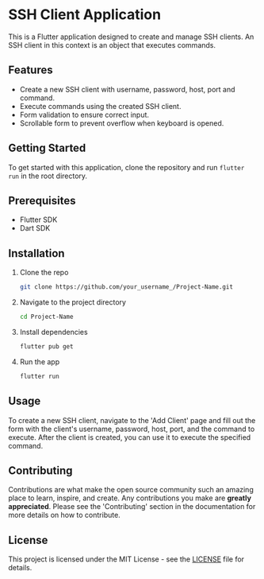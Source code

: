 # SSH Client Application

This is a Flutter application designed to create and manage SSH clients. An SSH client in this context is an object that executes commands.

## Features

- Create a new SSH client with username, password, host, port and command.
- Execute commands using the created SSH client.
- Form validation to ensure correct input.
- Scrollable form to prevent overflow when keyboard is opened.

## Getting Started

To get started with this application, clone the repository and run `flutter run` in the root directory.

## Prerequisites

- Flutter SDK
- Dart SDK

## Installation

1. Clone the repo
   ```sh
   git clone https://github.com/your_username_/Project-Name.git
2. Navigate to the project directory
   ```sh
   cd Project-Name
3. Install dependencies
    ```sh
    flutter pub get
4. Run the app
    ```sh
    flutter run
    ```

## Usage
To create a new SSH client, navigate to the 'Add Client' page and fill out the form with the client's username, password, host, port, and the command to execute. After the client is created, you can use it to execute the specified command.

## Contributing
Contributions are what make the open source community such an amazing place to learn, inspire, and create. Any contributions you make are **greatly appreciated**. Please see the 'Contributing' section in the documentation for more details on how to contribute.

## License

This project is licensed under the MIT License - see the [LICENSE](LICENSE) file for details.


